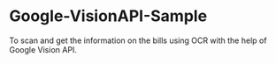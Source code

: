 # Google-VisionAPI-Sample
To scan and get the information on the bills using OCR with the help of Google Vision API.
